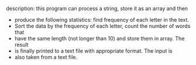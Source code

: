 description: this program can process a string, store it as an array and then
 * produce the following statistics: find frequency of each letter in the text.
 * Sort the data by the frequency of each letter, count the number of words that
 * have the same length (not longer than 10) and store them in array. The result
 * is finally printed to a text file with appropriate format. The input is 
 * also taken from a text file.
